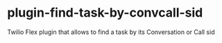 # plugin-find-task-by-convcall-sid
Twilio Flex plugin that allows to find a task by its Conversation or Call sid
